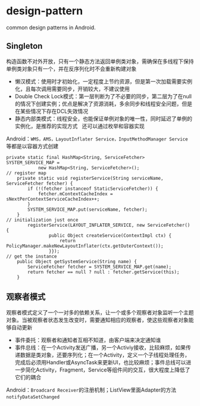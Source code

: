 # design-pattern
common design patterns in Android.


## Singleton
构造函数不对外开放，只有一个静态方法返回单例类对象，需确保在多线程下保持单例类对象只有一个，并在反序列化时不会重新构建对象  
* 懒汉模式：使用时才初始化，一定程度上节约资源，但是第一次加载需要实例化，且每次调用需要同步，开销较大，不建议使用  
* Double Check Lock模式：第一层判断为了不必要的同步，第二层为了在null的情况下创建实例；优点是解决了资源消耗，多余同步和线程安全问题，但是在某些情况下存在DCL失效情况  
* 静态内部类模式：线程安全，也能保证单例对象的唯一性，同时延迟了单例的实例化，是推荐的实现方式  
还可以通过枚举和容器实现  

Android：`WMS，AMS，LayoutInflater Service，InputMethodManager Service`   等都是以容器方式创建  
```
private static final HashMap<String, ServiceFetcher> SYSTEM_SERVICE_MAP =
            new HashMap<String, ServiceFetcher>();
// register map
    private static void registerService(String serviceName, ServiceFetcher fetcher) {
        if (!(fetcher instanceof StaticServiceFetcher)) {
            fetcher.mContextCacheIndex = sNextPerContextServiceCacheIndex++;
        }
        SYSTEM_SERVICE_MAP.put(serviceName, fetcher);
    }
// initialization just once
        registerService(LAYOUT_INFLATER_SERVICE, new ServiceFetcher() {
                public Object createService(ContextImpl ctx) {
                    return PolicyManager.makeNewLayoutInflater(ctx.getOuterContext());
                }});
// get the instance                
    public Object getSystemService(String name) {
        ServiceFetcher fetcher = SYSTEM_SERVICE_MAP.get(name);
        return fetcher == null ? null : fetcher.getService(this);
    }
```

## 观察者模式
观察者模式定义了一个一对多的依赖关系，让一个或多个观察者对象监听一个主题对象。当被观察者状态发生改变时，需要通知相应的观察者，使这些观察者对象能够自动更新  
* 事件委托：观察者和通知者互相不知道，由客户端来决定通知谁  
* 事件总线：在一个Activity发送广播，另一个Activiy接收，比较麻烦，如果传递数据是类对象，还要序列化；在一个Activity，定义一个子线程处理任务，完成后必须用Handler或AsyncTask来更新UI，也比较麻烦；事件总线可以进一步简化Activity，Fragment，Service等组件间的交互，很大程度上降低了它们的耦合  

Android：`Broadcard Receiver`的注册机制；ListView里面Adapter的方法`notifyDataSetChanged`  


